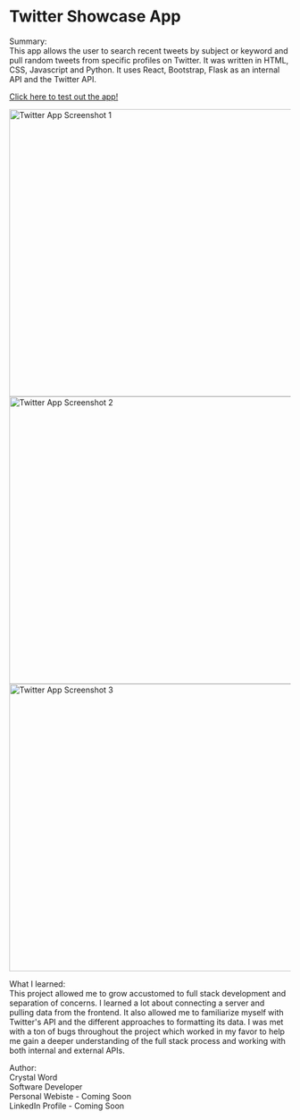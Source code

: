 # Twitter Showcase App
Summary: <br>
This app allows the user to search recent tweets by subject or keyword and pull random tweets from specific profiles on Twitter. It was written in HTML, CSS, Javascript and Python. It uses React, Bootstrap, Flask as an internal API and the Twitter API.

<a href="https://twidda-app.herokuapp.com/">Click here to test out the app!</a> 

<img width="514" alt="Twitter App Screenshot 1" src="https://user-images.githubusercontent.com/77046115/157813878-9d282fc7-5023-4e8d-8fb6-704d92a27cad.png">
<img width="514" alt="Twitter App Screenshot 2" src="https://user-images.githubusercontent.com/77046115/157813984-fbc815ec-5376-4eb8-bfd9-91c466d456c1.png">
<img width="514" alt="Twitter App Screenshot 3" src="https://user-images.githubusercontent.com/77046115/157815254-ed80424e-c579-4705-aef8-e87d6fb4c2a6.png">

What I learned: <br>
This project allowed me to grow accustomed to full stack development and separation of concerns. I learned a lot about connecting a server and pulling data from the frontend. It also allowed me to familiarize myself with Twitter's API and the different approaches to formatting its data. I was met with a ton of bugs throughout the project which worked in my favor to help me gain a deeper understanding of the full stack process and working with both internal and external APIs.

Author: <br>
Crystal Word <br>
Software Developer <br>
Personal Webiste - Coming Soon <br>
LinkedIn Profile - Coming Soon <br>

